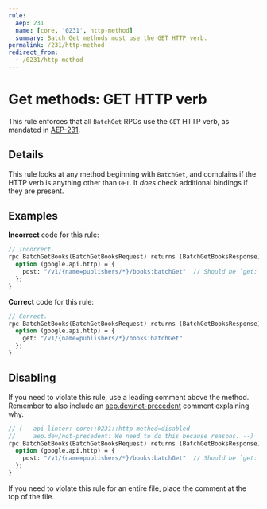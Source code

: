 ```yaml
---
rule:
  aep: 231
  name: [core, '0231', http-method]
  summary: Batch Get methods must use the GET HTTP verb.
permalink: /231/http-method
redirect_from:
  - /0231/http-method
---
```


# Get methods: GET HTTP verb

This rule enforces that all `BatchGet` RPCs use the `GET` HTTP verb, as
mandated in [AEP-231][].

## Details

This rule looks at any method beginning with `BatchGet`, and
complains if the HTTP verb is anything other than `GET`. It _does_ check
additional bindings if they are present.

## Examples

**Incorrect** code for this rule:

```proto
// Incorrect.
rpc BatchGetBooks(BatchGetBooksRequest) returns (BatchGetBooksResponse) {
  option (google.api.http) = {
    post: "/v1/{name=publishers/*}/books:batchGet"  // Should be `get:`.
  };
}
```

**Correct** code for this rule:

```proto
// Correct.
rpc BatchGetBooks(BatchGetBooksRequest) returns (BatchGetBooksResponse) {
  option (google.api.http) = {
    get: "/v1/{name=publishers/*}/books:batchGet"
  };
}
```

## Disabling

If you need to violate this rule, use a leading comment above the method.
Remember to also include an [aep.dev/not-precedent][] comment explaining why.

```proto
// (-- api-linter: core::0231::http-method=disabled
//     aep.dev/not-precedent: We need to do this because reasons. --)
rpc BatchGetBooks(BatchGetBooksRequest) returns (BatchGetBooksResponse) {
  option (google.api.http) = {
    post: "/v1/{name=publishers/*}/books:batchGet"  // Should be `get:`.
  };
}
```

If you need to violate this rule for an entire file, place the comment at the
top of the file.

[aep-231]: https://aep.dev/231
[aep.dev/not-precedent]: https://aep.dev/not-precedent
